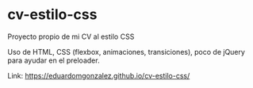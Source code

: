 # cv-estilo-css
Proyecto propio de mi CV al estilo CSS

Uso de HTML, CSS (flexbox, animaciones, transiciones), poco de jQuery para ayudar en el preloader.

Link: https://eduardomgonzalez.github.io/cv-estilo-css/

